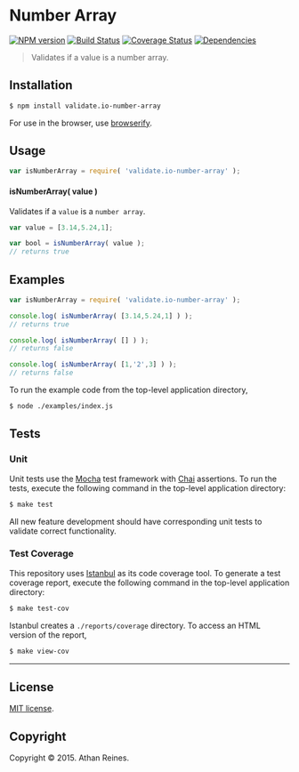 Number Array
===
[![NPM version][npm-image]][npm-url] [![Build Status][travis-image]][travis-url] [![Coverage Status][coveralls-image]][coveralls-url] [![Dependencies][dependencies-image]][dependencies-url]

> Validates if a value is a number array.


## Installation

``` bash
$ npm install validate.io-number-array
```

For use in the browser, use [browserify](https://github.com/substack/node-browserify).


## Usage

``` javascript
var isNumberArray = require( 'validate.io-number-array' );
```

#### isNumberArray( value )

Validates if a `value` is a `number array`.

``` javascript
var value = [3.14,5.24,1];

var bool = isNumberArray( value );
// returns true
```


## Examples

``` javascript
var isNumberArray = require( 'validate.io-number-array' );

console.log( isNumberArray( [3.14,5.24,1] ) );
// returns true

console.log( isNumberArray( [] ) );
// returns false

console.log( isNumberArray( [1,'2',3] ) );
// returns false
```

To run the example code from the top-level application directory,

``` bash
$ node ./examples/index.js
```


## Tests

### Unit

Unit tests use the [Mocha](http://mochajs.org) test framework with [Chai](http://chaijs.com) assertions. To run the tests, execute the following command in the top-level application directory:

``` bash
$ make test
```

All new feature development should have corresponding unit tests to validate correct functionality.


### Test Coverage

This repository uses [Istanbul](https://github.com/gotwarlost/istanbul) as its code coverage tool. To generate a test coverage report, execute the following command in the top-level application directory:

``` bash
$ make test-cov
```

Istanbul creates a `./reports/coverage` directory. To access an HTML version of the report,

``` bash
$ make view-cov
```


---
## License

[MIT license](http://opensource.org/licenses/MIT). 


## Copyright

Copyright &copy; 2015. Athan Reines.


[npm-image]: http://img.shields.io/npm/v/validate.io-number-array.svg
[npm-url]: https://npmjs.org/package/validate.io-number-array

[travis-image]: http://img.shields.io/travis/validate-io/number-array/master.svg
[travis-url]: https://travis-ci.org/validate-io/number-array

[coveralls-image]: https://img.shields.io/coveralls/validate-io/number-array/master.svg
[coveralls-url]: https://coveralls.io/r/validate-io/number-array?branch=master

[dependencies-image]: http://img.shields.io/david/validate-io/number-array.svg
[dependencies-url]: https://david-dm.org/validate-io/number-array

[dev-dependencies-image]: http://img.shields.io/david/dev/validate-io/number-array.svg
[dev-dependencies-url]: https://david-dm.org/dev/validate-io/number-array

[github-issues-image]: http://img.shields.io/github/issues/validate-io/number-array.svg
[github-issues-url]: https://github.com/validate-io/number-array/issues
